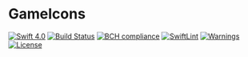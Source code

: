# GameIcons

[![Swift 4.0](https://img.shields.io/badge/Swift-4.0-brightgreen.svg?style=flat)](https://swift.org/) [![Build Status](https://travis-ci.org/QuantumApplications/GameIcons.svg?branch=test)](https://travis-ci.org/QuantumApplications/GameIcons) [![BCH compliance](https://bettercodehub.com/edge/badge/QuantumApplications/GameIcons?branch=master)](https://bettercodehub.com/) [![SwiftLint](https://img.shields.io/badge/SwiftLint-passing-brightgreen.svg)](https://github.com/realm/SwiftLint/) [![Warnings](https://img.shields.io/badge/Warnings-0-brightgreen.svg)]()  [![License](https://img.shields.io/badge/License-MIT-brightgreen.svg)]()
